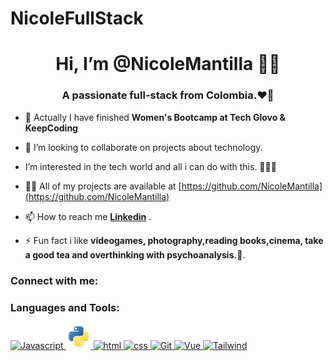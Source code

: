 # NicoleFullStack
<h1 align="center"> Hi, I’m @NicoleMantilla 🖖🏻 </h1>
<h3 align="center">A passionate full-stack from Colombia.❤️‍🔥</h3>

- 🌱 Actually I have finished  **Women's Bootcamp at Tech Glovo & KeepCoding**
- 💞️ I’m looking to collaborate on projects about technology.
- I’m interested in the tech world and all i can do with this. 🧝🏻‍♀️ 

- 👨‍💻 All of my projects are available at [https://github.com/NicoleMantilla](https://github.com/NicoleMantilla)

- 📫 How to reach me **[Linkedin](https://www.linkedin.com/in/nicole-mantillaf/)** .

- ⚡ Fun fact i like **videogames, photography,reading books,cinema, take a good tea and overthinking with psychoanalysis.🔮**.

<h3 align="left">Connect with me:</h3>

<p https://www.linkedin.com/in/nicole-mantillaf/ 
align="left">
</p>

<h3 align="left">Languages and Tools:</h3>
<p align="left"> <a href="https://www.javascript.com" target="_blank" rel="noreferrer"> <img src="https://upload.vectorlogo.zone/logos/javascript/images/239ec8a4-163e-4792-83b6-3f6d96911757.svg" alt="Javascript" width="40" height="40"/> </a> <a href="https://www.python.org" target="_blank" rel="noreferrer"> <img src="https://raw.githubusercontent.com/devicons/devicon/master/icons/python/python-original.svg" alt="python" width="40" height="40"/> </a> <a href="https://developer.mozilla.org/es/docs/Web/HTML" target="_blank" rel="noreferrer"> <img src="https://www.vectorlogo.zone/logos/w3_html5/w3_html5-icon.svg" alt="html" width="40" height="40"/> </a> <a href="https://developer.mozilla.org/en-US/docs/Web/CSS" target="_blank" rel="noreferrer"> <img src="https://www.vectorlogo.zone/logos/w3_css/w3_css-official.svg" alt="css" width="40" height="40"/> </a>  <a  href="https://nodejs.org/en/docs/" target="_blank" rel="noreferrer"<img src="https://upload.vectorlogo.zone/logos/nodejs/images/eca9ff97-5734-46c4-b8a1-621819eaeaa9.svg" alt=node" width="40" height="40"/> </a>  <a href="https://vuejs.org/guide/introduction.html" target="_blank" rel="noreferrer"><img src="https://www.vectorlogo.zone/logos/git-scm/git-scm-icon.svg" alt="Git" width="40" height="40"/> </a>  <a href="https://es.vuejs.org/v2/guide/" target="_blank" rel="noreferrer"> <img src= "https://www.vectorlogo.zone/logos/vuejs/vuejs-icon.svg" alt="Vue" width="40" height="40"/> </a> <a href="https://v2.tailwindcss.com/docs" target="_blank" rel="noreferrer"> <img src= "https://www.vectorlogo.zone/logos/tailwindcss/tailwindcss-icon.svg" alt="Tailwind" width="40" height="40"/> </a> 
  
  
  

<!---
NicoleMantilla/NicoleMantilla is a ✨ special ✨ repository because its `README.md` (this file) appears on your GitHub profile.
You can click the Preview link to take a look at your changes.
--->
